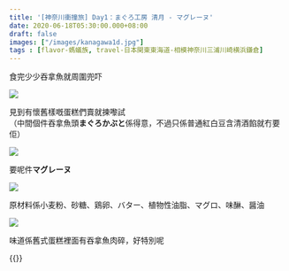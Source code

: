 ```yaml
---
title: '[神奈川衝撞旅] Day1：まぐろ工房 清月 - マグレーヌ'
date: 2020-06-18T05:30:00.000+08:00
draft: false
images: ["/images/kanagawa1d.jpg"]
tags : [flavor-螞蟻族, travel-日本関東東海道-相模神奈川三浦川崎横浜鎌倉]
---
```


食完少少吞拿魚就周圍兜吓

![](/images/kanagawa1d1.jpg)

見到有懷舊樣嘅蛋糕們賣就揀嚟試  
（中間個件吞拿魚頭**まぐろかぶと**係得意，不過只係普通紅白豆含清酒餡就冇要佢） 

![](/images/kanagawa1d.jpg)

要呢件**マグレーヌ**

![](/images/kanagawa1d2.jpg)

原材料係小麦粉、砂糖、鶏卵、バター、植物性油脂、マグロ、味醂、醤油

![](/images/kanagawa1d3.jpg)

味道係舊式蛋糕裡面有吞拿魚肉碎，好特別呢

  

{{<kanagawa>}}

